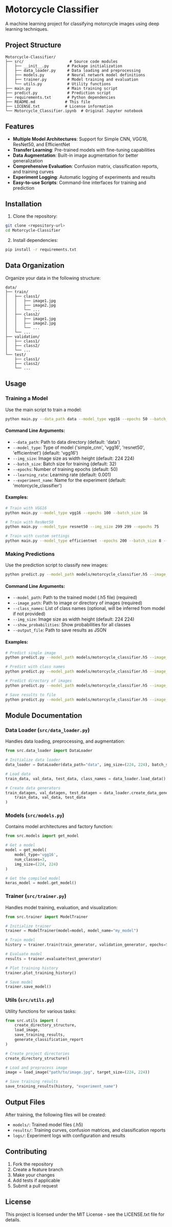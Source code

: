 # Motorcycle Classifier

A machine learning project for classifying motorcycle images using deep learning techniques.

## Project Structure

```
Motorcycle-Classifier/
├── src/                    # Source code modules
│   ├── __init__.py        # Package initialization
│   ├── data_loader.py     # Data loading and preprocessing
│   ├── models.py          # Neural network model definitions
│   ├── trainer.py         # Model training and evaluation
│   └── utils.py           # Utility functions
├── main.py                # Main training script
├── predict.py             # Prediction script
├── requirements.txt       # Python dependencies
├── README.md             # This file
├── LICENSE.txt           # License information
└── Motorcycle_Classifier.ipynb  # Original Jupyter notebook
```

## Features

- **Multiple Model Architectures**: Support for Simple CNN, VGG16, ResNet50, and EfficientNet
- **Transfer Learning**: Pre-trained models with fine-tuning capabilities
- **Data Augmentation**: Built-in image augmentation for better generalization
- **Comprehensive Evaluation**: Confusion matrix, classification reports, and training curves
- **Experiment Logging**: Automatic logging of experiments and results
- **Easy-to-use Scripts**: Command-line interfaces for training and prediction

## Installation

1. Clone the repository:
```bash
git clone <repository-url>
cd Motorcycle-Classifier
```

2. Install dependencies:
```bash
pip install -r requirements.txt
```

## Data Organization

Organize your data in the following structure:

```
data/
├── train/
│   ├── class1/
│   │   ├── image1.jpg
│   │   ├── image2.jpg
│   │   └── ...
│   ├── class2/
│   │   ├── image1.jpg
│   │   ├── image2.jpg
│   │   └── ...
│   └── ...
├── validation/
│   ├── class1/
│   ├── class2/
│   └── ...
└── test/
    ├── class1/
    ├── class2/
    └── ...
```

## Usage

### Training a Model

Use the main script to train a model:

```bash
python main.py --data_path data --model_type vgg16 --epochs 50 --batch_size 32
```

#### Command Line Arguments:

- `--data_path`: Path to data directory (default: 'data')
- `--model_type`: Type of model ('simple_cnn', 'vgg16', 'resnet50', 'efficientnet') (default: 'vgg16')
- `--img_size`: Image size as width height (default: 224 224)
- `--batch_size`: Batch size for training (default: 32)
- `--epochs`: Number of training epochs (default: 50)
- `--learning_rate`: Learning rate (default: 0.001)
- `--experiment_name`: Name for the experiment (default: 'motorcycle_classifier')

#### Examples:

```bash
# Train with VGG16
python main.py --model_type vgg16 --epochs 100 --batch_size 16

# Train with ResNet50
python main.py --model_type resnet50 --img_size 299 299 --epochs 75

# Train with custom settings
python main.py --model_type efficientnet --epochs 200 --batch_size 8 --learning_rate 0.0001
```

### Making Predictions

Use the prediction script to classify new images:

```bash
python predict.py --model_path models/motorcycle_classifier.h5 --image_path path/to/image.jpg
```

#### Command Line Arguments:

- `--model_path`: Path to the trained model (.h5 file) (required)
- `--image_path`: Path to image or directory of images (required)
- `--class_names`: List of class names (optional, will be inferred from model if not provided)
- `--img_size`: Image size as width height (default: 224 224)
- `--show_probabilities`: Show probabilities for all classes
- `--output_file`: Path to save results as JSON

#### Examples:

```bash
# Predict single image
python predict.py --model_path models/motorcycle_classifier.h5 --image_path test_image.jpg

# Predict with class names
python predict.py --model_path models/motorcycle_classifier.h5 --image_path test_image.jpg --class_names sport touring cruiser

# Predict directory of images
python predict.py --model_path models/motorcycle_classifier.h5 --image_path test_images/ --show_probabilities

# Save results to file
python predict.py --model_path models/motorcycle_classifier.h5 --image_path test_images/ --output_file results.json
```

## Module Documentation

### Data Loader (`src/data_loader.py`)

Handles data loading, preprocessing, and augmentation:

```python
from src.data_loader import DataLoader

# Initialize data loader
data_loader = DataLoader(data_path="data", img_size=(224, 224), batch_size=32)

# Load data
train_data, val_data, test_data, class_names = data_loader.load_data()

# Create data generators
train_datagen, val_datagen, test_datagen = data_loader.create_data_generators(
    train_data, val_data, test_data
)
```

### Models (`src/models.py`)

Contains model architectures and factory function:

```python
from src.models import get_model

# Get a model
model = get_model(
    model_type='vgg16',
    num_classes=3,
    img_size=(224, 224)
)

# Get the compiled model
keras_model = model.get_model()
```

### Trainer (`src/trainer.py`)

Handles model training, evaluation, and visualization:

```python
from src.trainer import ModelTrainer

# Initialize trainer
trainer = ModelTrainer(model=model, model_name="my_model")

# Train model
history = trainer.train(train_generator, validation_generator, epochs=50)

# Evaluate model
results = trainer.evaluate(test_generator)

# Plot training history
trainer.plot_training_history()

# Save model
trainer.save_model()
```

### Utils (`src/utils.py`)

Utility functions for various tasks:

```python
from src.utils import (
    create_directory_structure,
    load_image,
    save_training_results,
    generate_classification_report
)

# Create project directories
create_directory_structure()

# Load and preprocess image
image = load_image("path/to/image.jpg", target_size=(224, 224))

# Save training results
save_training_results(history, "experiment_name")
```

## Output Files

After training, the following files will be created:

- `models/`: Trained model files (.h5)
- `results/`: Training curves, confusion matrices, and classification reports
- `logs/`: Experiment logs with configuration and results

## Contributing

1. Fork the repository
2. Create a feature branch
3. Make your changes
4. Add tests if applicable
5. Submit a pull request

## License

This project is licensed under the MIT License - see the LICENSE.txt file for details.
